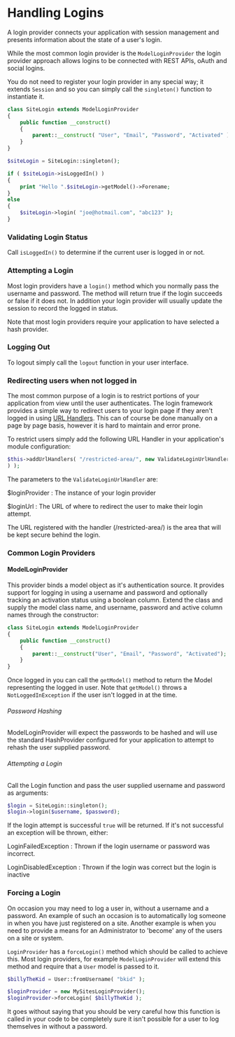 Handling Logins
===============

A login provider connects your application with session management and presents information about the state
of a user's login.

While the most common login provider is the `ModelLoginProvider` the login provider approach allows logins
to be connected with REST APIs, oAuth and social logins.

You do not need to register your login provider in any special way; it extends `Session` and so you can
simply call the `singleton()` function to instantiate it.

~~~ php
class SiteLogin extends ModelLoginProvider
{
	public function __construct()
	{
		parent::__construct( "User", "Email", "Password", "Activated" );
	}
}

$siteLogin = SiteLogin::singleton();

if ( $siteLogin->isLoggedIn() )
{
	print "Hello ".$siteLogin->getModel()->Forename;
}
else
{
	$siteLogin->login( "joe@hotmail.com", "abc123" );
}
~~~

### Validating Login Status

Call `isLoggedIn()` to determine if the current user is logged in or not.

### Attempting a Login

Most login providers have a `login()` method which you normally pass the username and password.
The method will return true if the login succeeds or false if it does not. In addition your login
provider will usually update the session to record the logged in status.

Note that most login providers require your application to have selected a hash provider.

### Logging Out

To logout simply call the `logout` function in your user interface.

### Redirecting users when not logged in

The most common purpose of a login is to restrict portions of your application from view until the user
authenticates. The login framework provides a simple way to redirect users to your login page if
they aren't logged in using [URL Handlers](url-handlers). This can of course be done manually on
a page by page basis, however it is hard to maintain and error prone.

To restrict users simply add the following URL Handler in your application's module configuration:

~~~ php
$this->addUrlHandlers( "/restricted-area/", new ValidateLoginUrlHandler( new SiteLogin(), "/login/"
) );
~~~

The parameters to the `ValidateLoginUrlHandler` are:

$loginProvider
:    The instance of your login provider

$loginUrl
:    The URL of where to redirect the user to make their login attempt.

The URL registered with the handler (/restricted-area/) is the area that will be kept secure behind
the login.

### Common Login Providers

#### ModelLoginProvider

This provider binds a model object as it's authentication source. It provides support for
logging in using a username and password and optionally tracking an activation status using a boolean column.
Extend the class and supply the model class name, and username, password and active column names
through the constructor:

~~~ php
class SiteLogin extends ModelLoginProvider
{
	public function __construct()
	{
		parent::__construct("User", "Email", "Password", "Activated");
	}
}
~~~

Once logged in you can call the `getModel()` method to return the Model representing the logged in
user. Note that `getModel()` throws a `NotLoggedInException` if the user isn't logged in at the
time.

###### Password Hashing

ModelLoginProvider will expect the passwords to be hashed and will use the standard HashProvider
configured for your application to attempt to rehash the user supplied password.

###### Attempting a Login

Call the Login function and pass the user supplied username and password as arguments:

~~~ php
$login = SiteLogin::singleton();
$login->login($username, $password);
~~~

If the login attempt is successful `true` will be returned. If it's not successful an exception
will be thrown, either:

LoginFailedException
:    Thrown if the login username or password was incorrect.

LoginDisabledException
:    Thrown if the login was correct but the login is inactive

### Forcing a Login

On occasion you may need to log a user in, without a username and a password. An example of such
an occasion is to automatically log someone in when you have just registered on a site. Another
example is when you need to provide a means for an Administrator to 'become' any of the users on
a site or system.

`LoginProvider` has a `forceLogin()` method which should be called to achieve this. Most
login providers, for example `ModelLoginProvider` will extend this method and require that a
`User` model is passed to it.

~~~ php
$billyTheKid = User::fromUsername( "bkid" );

$loginProvider = new MySitesLoginProvider();
$loginProvider->forceLogin( $billyTheKid );
~~~

It goes without saying that you should be very careful how this function is called in your code
to be completely sure it isn't possible for a user to log themselves in without a password.